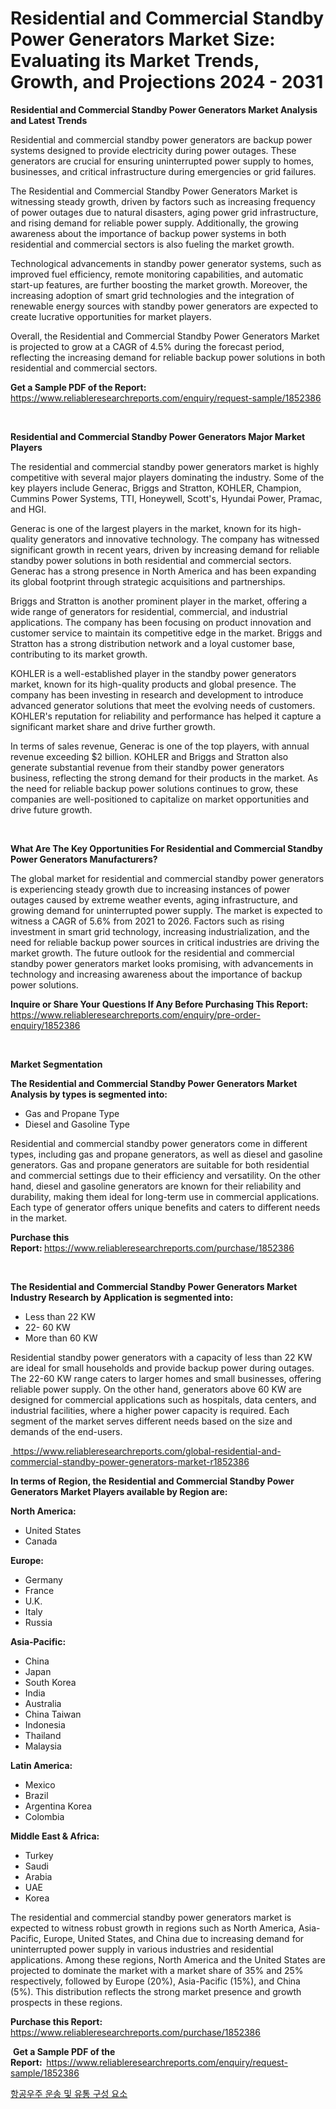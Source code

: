 <p><h1>Residential and Commercial Standby Power Generators Market Size: Evaluating its Market Trends, Growth, and Projections 2024 - 2031</h1></p><p><strong>Residential and Commercial Standby Power Generators Market Analysis and Latest Trends</strong></p>
<p><p>Residential and commercial standby power generators are backup power systems designed to provide electricity during power outages. These generators are crucial for ensuring uninterrupted power supply to homes, businesses, and critical infrastructure during emergencies or grid failures.</p><p>The Residential and Commercial Standby Power Generators Market is witnessing steady growth, driven by factors such as increasing frequency of power outages due to natural disasters, aging power grid infrastructure, and rising demand for reliable power supply. Additionally, the growing awareness about the importance of backup power systems in both residential and commercial sectors is also fueling the market growth.</p><p>Technological advancements in standby power generator systems, such as improved fuel efficiency, remote monitoring capabilities, and automatic start-up features, are further boosting the market growth. Moreover, the increasing adoption of smart grid technologies and the integration of renewable energy sources with standby power generators are expected to create lucrative opportunities for market players.</p><p>Overall, the Residential and Commercial Standby Power Generators Market is projected to grow at a CAGR of 4.5% during the forecast period, reflecting the increasing demand for reliable backup power solutions in both residential and commercial sectors.</p></p>
<p><strong>Get a Sample PDF of the Report:&nbsp;</strong> <a href="https://www.reliableresearchreports.com/enquiry/request-sample/1852386">https://www.reliableresearchreports.com/enquiry/request-sample/1852386</a></p>
<p>&nbsp;</p>
<p><strong>Residential and Commercial Standby Power Generators Major Market Players</strong></p>
<p><p>The residential and commercial standby power generators market is highly competitive with several major players dominating the industry. Some of the key players include Generac, Briggs and Stratton, KOHLER, Champion, Cummins Power Systems, TTI, Honeywell, Scott's, Hyundai Power, Pramac, and HGI.</p><p>Generac is one of the largest players in the market, known for its high-quality generators and innovative technology. The company has witnessed significant growth in recent years, driven by increasing demand for reliable standby power solutions in both residential and commercial sectors. Generac has a strong presence in North America and has been expanding its global footprint through strategic acquisitions and partnerships.</p><p>Briggs and Stratton is another prominent player in the market, offering a wide range of generators for residential, commercial, and industrial applications. The company has been focusing on product innovation and customer service to maintain its competitive edge in the market. Briggs and Stratton has a strong distribution network and a loyal customer base, contributing to its market growth.</p><p>KOHLER is a well-established player in the standby power generators market, known for its high-quality products and global presence. The company has been investing in research and development to introduce advanced generator solutions that meet the evolving needs of customers. KOHLER's reputation for reliability and performance has helped it capture a significant market share and drive further growth.</p><p>In terms of sales revenue, Generac is one of the top players, with annual revenue exceeding $2 billion. KOHLER and Briggs and Stratton also generate substantial revenue from their standby power generators business, reflecting the strong demand for their products in the market. As the need for reliable backup power solutions continues to grow, these companies are well-positioned to capitalize on market opportunities and drive future growth.</p></p>
<p>&nbsp;</p>
<p><strong>What Are The Key Opportunities For Residential and Commercial Standby Power Generators Manufacturers?</strong></p>
<p><p>The global market for residential and commercial standby power generators is experiencing steady growth due to increasing instances of power outages caused by extreme weather events, aging infrastructure, and growing demand for uninterrupted power supply. The market is expected to witness a CAGR of 5.6% from 2021 to 2026. Factors such as rising investment in smart grid technology, increasing industrialization, and the need for reliable backup power sources in critical industries are driving the market growth. The future outlook for the residential and commercial standby power generators market looks promising, with advancements in technology and increasing awareness about the importance of backup power solutions.</p></p>
<p><strong>Inquire or Share Your Questions If Any Before Purchasing This Report:</strong> <a href="https://www.reliableresearchreports.com/enquiry/pre-order-enquiry/1852386">https://www.reliableresearchreports.com/enquiry/pre-order-enquiry/1852386</a></p>
<p>&nbsp;</p>
<p><strong>Market Segmentation</strong></p>
<p><strong>The Residential and Commercial Standby Power Generators Market Analysis by types is segmented into:</strong></p>
<p><ul><li>Gas and Propane Type</li><li>Diesel and Gasoline Type</li></ul></p>
<p><p>Residential and commercial standby power generators come in different types, including gas and propane generators, as well as diesel and gasoline generators. Gas and propane generators are suitable for both residential and commercial settings due to their efficiency and versatility. On the other hand, diesel and gasoline generators are known for their reliability and durability, making them ideal for long-term use in commercial applications. Each type of generator offers unique benefits and caters to different needs in the market.</p></p>
<p><strong>Purchase this Report:&nbsp;</strong><a href="https://www.reliableresearchreports.com/purchase/1852386">https://www.reliableresearchreports.com/purchase/1852386</a></p>
<p>&nbsp;</p>
<p><strong>The Residential and Commercial Standby Power Generators Market Industry Research by Application is segmented into:</strong></p>
<p><ul><li>Less than 22 KW</li><li>22- 60 KW</li><li>More than 60 KW</li></ul></p>
<p><p>Residential standby power generators with a capacity of less than 22 KW are ideal for small households and provide backup power during outages. The 22-60 KW range caters to larger homes and small businesses, offering reliable power supply. On the other hand, generators above 60 KW are designed for commercial applications such as hospitals, data centers, and industrial facilities, where a higher power capacity is required. Each segment of the market serves different needs based on the size and demands of the end-users.</p></p>
<p><a href="https://www.reliableresearchreports.com/global-residential-and-commercial-standby-power-generators-market-r1852386">&nbsp;https://www.reliableresearchreports.com/global-residential-and-commercial-standby-power-generators-market-r1852386</a></p>
<p><strong>In terms of Region, the Residential and Commercial Standby Power Generators Market Players available by Region are:</strong></p>
<p>
    <p> <strong> North America: </strong>
        <ul>
            <li>United States</li>
            <li>Canada</li>
        </ul>
        </p> 
    <p> <strong> Europe: </strong>
        <ul>
            <li>Germany</li>
            <li>France</li>
            <li>U.K.</li>
            <li>Italy</li>
            <li>Russia</li>
        </ul>
        </p> 
    <p> <strong> Asia-Pacific: </strong>
        <ul>
            <li>China</li>
            <li>Japan</li>
            <li>South Korea</li>
            <li>India</li>
            <li>Australia</li>
            <li>China Taiwan</li>
            <li>Indonesia</li>
            <li>Thailand</li>
            <li>Malaysia</li>
        </ul>
        </p> 
    <p> <strong> Latin America: </strong>
        <ul>
            <li>Mexico</li>
            <li>Brazil</li>
            <li>Argentina Korea</li>
            <li>Colombia</li>
        </ul>
        </p> 
    <p> <strong> Middle East & Africa: </strong>
        <ul>
            <li>Turkey</li>
            <li>Saudi</li>
            <li>Arabia</li>
            <li>UAE</li>
            <li>Korea</li>
        </ul>
    </p>
    </p>
<p><p>The residential and commercial standby power generators market is expected to witness robust growth in regions such as North America, Asia-Pacific, Europe, United States, and China due to increasing demand for uninterrupted power supply in various industries and residential applications. Among these regions, North America and the United States are projected to dominate the market with a market share of 35% and 25% respectively, followed by Europe (20%), Asia-Pacific (15%), and China (5%). This distribution reflects the strong market presence and growth prospects in these regions.</p></p>
<p><strong>Purchase this Report: </strong><a href="https://www.reliableresearchreports.com/purchase/1852386">https://www.reliableresearchreports.com/purchase/1852386</a></p>
<p>&nbsp;<strong>Get a Sample PDF of the Report:&nbsp;&nbsp;</strong><a href="https://www.reliableresearchreports.com/enquiry/request-sample/1852386">https://www.reliableresearchreports.com/enquiry/request-sample/1852386</a></p>
<p><strong></strong></p>
<p><p><a href="https://github.com/tasfiyaj85/Market-Research-Report-List-1/blob/main/3947869176780.md">항공우주 운송 및 유통 구성 요소</a></p></p>
